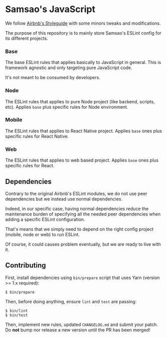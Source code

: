 # Samsao's JavaScript

We follow [Airbnb's Styleguide](https://github.com/airbnb/javascript) with some minors tweaks and modifications.

The purpose of this repository is to mainly store Samsao's ESLint config for its different projects.

### Base

The base ESLint rules that applies basically to JavaScript in general. This is framework agnostic and only
targeting pure JavaScript code.

It's not meant to be consumed by developers.

### Node

The ESLint rules that applies to pure Node project (like backend, scripts, etc). Applies `base` plus specific rules for Node environment.

### Mobile

The ESLint rules that applies to React Native project. Applies `base` ones plus specific rules for React Native.

### Web

The ESLint rules that applies to web based project. Applies `base` ones plus specific rules for React.

## Dependencies

Contrary to the original Airbnb's ESLint modules, we do not use peer dependencies
but we instead use normal dependencies.

Indeed, in our specific case, having normal dependencies reduce the maintenance burden
of specifying all the needed peer dependencies when adding a specific ESLint configuration.

That's means that we simply need to depend on the right config project (mobile, node or
web) to run ESLint.

Of course, it could causes problem eventually, but we are ready to live with it.

## Contributing

First, install dependencies using `bin/prepare` script that uses Yarn 
(version >= 1.x required):

```
$ bin/prepare
```

Then, before doing anything, ensure `lint` and `test` are passing:

```
$ bin/lint
$ bin/test
```

Then, implement new rules, updated `CHANGELOG.md` and submit your patch. Do **not**
bump nor release a new version until the PR has been merged! 
